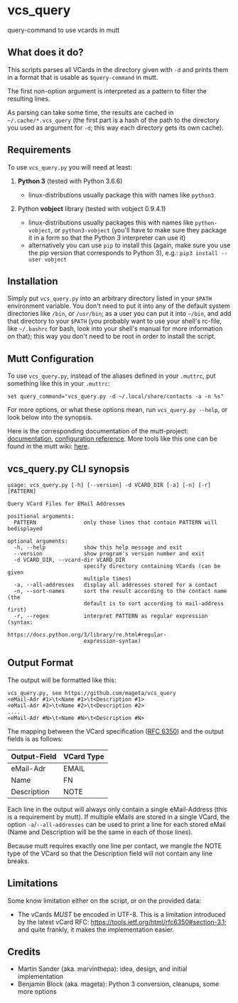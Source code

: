 vcs_query
=========

query-command to use vcards in mutt

What does it do?
----------------

This scripts parses all VCards in the directory given with `-d`
and prints them in a format that is usable as `$query-command` in mutt.

The first non-option argument is interpreted as a pattern to filter the
resulting lines.

As parsing can take some time, the results are cached in
`~/.cache/*.vcs_query` (the first part is a hash of the path to the directory
you used as argument for `-d`; this way each directory gets its own cache).

Requirements
------------

To use `vcs_query.py` you will need at least:

1. **Python 3** (tested with Python 3.6.6)
    * linux-distributions usually package this with names like `python3`

2. Python **vobject** library (tested with vobject 0.9.4.1)
    * linux-distributions usually packages this with names like
      `python-vobject`, or `python3-vobject` (you'll have to make sure they
      package it in a form so that the Python 3 interpreter can use it)
    * alternatively you can use `pip` to install this (again, make sure you
      use the pip version that corresponds to Python 3), e.g.:
      `pip3 install --user vobject`

Installation
------------

Simply put `vcs_query.py` into an arbitrary directory listed in your `$PATH`
environment variable. You don't need to put it into any of the default system
directories like `/bin`, or `/usr/bin`; as a user you can put it into `~/bin`,
and add that directory to your `$PATH` (you probably want to use your shell's
rc-file, like `~/.bashrc` for bash, look into your shell's manual for more
information on that); this way you don't need to be root in order to install
the script.

Mutt Configuration
------------------

To use `vcs_query.py`, instead of the aliases defined in your `.muttrc`, put
something like this in your `.muttrc`:

```
set query_command="vcs_query.py -d ~/.local/share/contacts -a -n %s"
```

For more options, or what these options mean, run `vcs_query.py --help`, or
look below into the synopsis.

Here is the corresponding documentation of the mutt-project:
[documentation](http://www.mutt.org/doc/manual/#query), [configuration
reference](http://www.mutt.org/doc/manual/#query-command). More tools like this
one can be found in the mutt wiki:
[here](https://gitlab.com/muttmua/mutt/wikis/QueryCommand).

vcs_query.py CLI synopsis
-------------------------

```
usage: vcs_query.py [-h] [--version] -d VCARD_DIR [-a] [-n] [-r] [PATTERN]

Query VCard Files for EMail Addresses

positional arguments:
  PATTERN               only those lines that contain PATTERN will bedisplayed

optional arguments:
  -h, --help            show this help message and exit
  --version             show program's version number and exit
  -d VCARD_DIR, --vcard-dir VCARD_DIR
                        specify directory containing VCards (can be given
                        multiple times)
  -a, --all-addresses   display all addresses stored for a contact
  -n, --sort-names      sort the result according to the contact name (the
                        default is to sort according to mail-address first)
  -r, --regex           interpret PATTERN as regular expression (syntax:
                        https://docs.python.org/3/library/re.html#regular-
                        expression-syntax)
```

Output Format
-------------

The output will be formatted like this:

```
vcs_query.py, see https://github.com/mageta/vcs_query
<eMail-Adr #1>\t<Name #1>\t<Description #1>
<eMail-Adr #2>\t<Name #2>\t<Description #2>
....
<eMail-Adr #N>\t<Name #N>\t<Description #N>
```

The mapping between the VCard specification ([RFC
6350](https://tools.ietf.org/html/rfc6350)) and the output fields is as
follows:

| Output-Field | VCard Type |
|--------------|------------|
| eMail-Adr    | EMAIL      |
| Name         | FN         |
| Description  | NOTE       |

Each line in the output will always only contain a single eMail-Address
(this is a requirement by mutt). If multiple eMails are stored in a single
VCard, the option `-a`/`--all-addresses` can be used to print a line for each
stored eMail (Name and Description will be the same in each of those lines).

Because mutt requires exactly one line per contact, we mangle the NOTE type
of the VCard so that the Description field will not contain any line breaks.

Limitations
-----------

Some know limitation either on the script, or on the provided data:

* The vCards *MUST* be encoded in UTF-8. This is a limitation introduced by
  the latest vCard RFC: <https://tools.ietf.org/html/rfc6350#section-3.1>; and
  quite frankly, it makes the implementation easier.

Credits
-------

* Martin Sander (aka. marvinthepa): idea, design, and initial implementation
* Benjamin Block (aka. mageta): Python 3 conversion, cleanups, some more options
